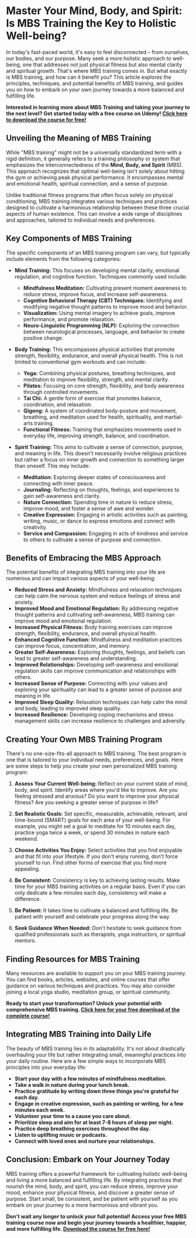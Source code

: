# Master Your Mind, Body, and Spirit: Is MBS Training the Key to Holistic Well-being?

In today's fast-paced world, it's easy to feel disconnected – from ourselves, our bodies, and our purpose. Many seek a more holistic approach to well-being, one that addresses not just physical fitness but also mental clarity and spiritual growth. That's where MBS training comes in. But what exactly *is* MBS training, and how can it benefit you? This article explores the principles, techniques, and potential benefits of MBS training, and guides you on how to embark on your own journey towards a more balanced and fulfilling life.

**Interested in learning more about MBS Training and taking your journey to the next level?  Get started today with a free course on Udemy! [Click here to download the course for free!](https://udemywork.com/mbs-training)**

## Unveiling the Meaning of MBS Training

While "MBS training" might not be a universally standardized term with a rigid definition, it generally refers to a training philosophy or system that emphasizes the interconnectedness of the **Mind, Body, and Spirit** (MBS). This approach recognizes that optimal well-being isn't solely about hitting the gym or achieving peak physical performance. It encompasses mental and emotional health, spiritual connection, and a sense of purpose.

Unlike traditional fitness programs that often focus solely on physical conditioning, MBS training integrates various techniques and practices designed to cultivate a harmonious relationship between these three crucial aspects of human existence. This can involve a wide range of disciplines and approaches, tailored to individual needs and preferences.

## Key Components of MBS Training

The specific components of an MBS training program can vary, but typically include elements from the following categories:

*   **Mind Training:** This focuses on developing mental clarity, emotional regulation, and cognitive function. Techniques commonly used include:

    *   **Mindfulness Meditation:** Cultivating present moment awareness to reduce stress, improve focus, and increase self-awareness.
    *   **Cognitive Behavioral Therapy (CBT) Techniques:** Identifying and modifying negative thought patterns to improve mood and behavior.
    *   **Visualization:** Using mental imagery to achieve goals, improve performance, and promote relaxation.
    *   **Neuro-Linguistic Programming (NLP):** Exploring the connection between neurological processes, language, and behavior to create positive change.

*   **Body Training:** This encompasses physical activities that promote strength, flexibility, endurance, and overall physical health. This is not limited to conventional gym workouts and can include:

    *   **Yoga:** Combining physical postures, breathing techniques, and meditation to improve flexibility, strength, and mental clarity.
    *   **Pilates:** Focusing on core strength, flexibility, and body awareness through controlled movements.
    *   **Tai Chi:** A gentle form of exercise that promotes balance, coordination, and relaxation.
    *   **Qigong:** A system of coordinated body-posture and movement, breathing, and meditation used for health, spirituality, and martial-arts training.
    *   **Functional Fitness:** Training that emphasizes movements used in everyday life, improving strength, balance, and coordination.

*   **Spirit Training:** This aims to cultivate a sense of connection, purpose, and meaning in life. This doesn't necessarily involve religious practices but rather a focus on inner growth and connection to something larger than oneself. This may include:

    *   **Meditation:** Exploring deeper states of consciousness and connecting with inner peace.
    *   **Journaling:** Reflecting on thoughts, feelings, and experiences to gain self-awareness and clarity.
    *   **Nature Connection:** Spending time in nature to reduce stress, improve mood, and foster a sense of awe and wonder.
    *   **Creative Expression:** Engaging in artistic activities such as painting, writing, music, or dance to express emotions and connect with creativity.
    *   **Service and Compassion:** Engaging in acts of kindness and service to others to cultivate a sense of purpose and connection.

## Benefits of Embracing the MBS Approach

The potential benefits of integrating MBS training into your life are numerous and can impact various aspects of your well-being:

*   **Reduced Stress and Anxiety:** Mindfulness and relaxation techniques can help calm the nervous system and reduce feelings of stress and anxiety.
*   **Improved Mood and Emotional Regulation:** By addressing negative thought patterns and cultivating self-awareness, MBS training can improve mood and emotional regulation.
*   **Increased Physical Fitness:** Body training exercises can improve strength, flexibility, endurance, and overall physical health.
*   **Enhanced Cognitive Function:** Mindfulness and meditation practices can improve focus, concentration, and memory.
*   **Greater Self-Awareness:** Exploring thoughts, feelings, and beliefs can lead to greater self-awareness and understanding.
*   **Improved Relationships:** Developing self-awareness and emotional regulation skills can improve communication and relationships with others.
*   **Increased Sense of Purpose:** Connecting with your values and exploring your spirituality can lead to a greater sense of purpose and meaning in life.
*   **Improved Sleep Quality:** Relaxation techniques can help calm the mind and body, leading to improved sleep quality.
*   **Increased Resilience:** Developing coping mechanisms and stress management skills can increase resilience to challenges and adversity.

## Creating Your Own MBS Training Program

There's no one-size-fits-all approach to MBS training. The best program is one that is tailored to your individual needs, preferences, and goals. Here are some steps to help you create your own personalized MBS training program:

1.  **Assess Your Current Well-being:** Reflect on your current state of mind, body, and spirit. Identify areas where you'd like to improve. Are you feeling stressed and anxious? Do you want to improve your physical fitness? Are you seeking a greater sense of purpose in life?

2.  **Set Realistic Goals:** Set specific, measurable, achievable, relevant, and time-bound (SMART) goals for each area of your well-being. For example, you might set a goal to meditate for 10 minutes each day, practice yoga twice a week, or spend 30 minutes in nature each weekend.

3.  **Choose Activities You Enjoy:** Select activities that you find enjoyable and that fit into your lifestyle. If you don't enjoy running, don't force yourself to run. Find other forms of exercise that you find more appealing.

4.  **Be Consistent:** Consistency is key to achieving lasting results. Make time for your MBS training activities on a regular basis. Even if you can only dedicate a few minutes each day, consistency will make a difference.

5.  **Be Patient:** It takes time to cultivate a balanced and fulfilling life. Be patient with yourself and celebrate your progress along the way.

6.  **Seek Guidance When Needed:** Don't hesitate to seek guidance from qualified professionals such as therapists, yoga instructors, or spiritual mentors.

## Finding Resources for MBS Training

Many resources are available to support you on your MBS training journey. You can find books, articles, websites, and online courses that offer guidance on various techniques and practices. You may also consider joining a local yoga studio, meditation group, or spiritual community.

**Ready to start your transformation? Unlock your potential with comprehensive MBS training.  [Click here for your free download of the complete course!](https://udemywork.com/mbs-training)**

## Integrating MBS Training into Daily Life

The beauty of MBS training lies in its adaptability. It's not about drastically overhauling your life but rather integrating small, meaningful practices into your daily routine. Here are a few simple ways to incorporate MBS principles into your everyday life:

*   **Start your day with a few minutes of mindfulness meditation.**
*   **Take a walk in nature during your lunch break.**
*   **Practice gratitude by writing down three things you're grateful for each day.**
*   **Engage in creative expression, such as painting or writing, for a few minutes each week.**
*   **Volunteer your time to a cause you care about.**
*   **Prioritize sleep and aim for at least 7-8 hours of sleep per night.**
*   **Practice deep breathing exercises throughout the day.**
*   **Listen to uplifting music or podcasts.**
*   **Connect with loved ones and nurture your relationships.**

## Conclusion: Embark on Your Journey Today

MBS training offers a powerful framework for cultivating holistic well-being and living a more balanced and fulfilling life. By integrating practices that nourish the mind, body, and spirit, you can reduce stress, improve your mood, enhance your physical fitness, and discover a greater sense of purpose. Start small, be consistent, and be patient with yourself as you embark on your journey to a more harmonious and vibrant you.

**Don't wait any longer to unlock your full potential! Access your free MBS training course now and begin your journey towards a healthier, happier, and more fulfilling life.  [Download the course for free here!](https://udemywork.com/mbs-training)**
